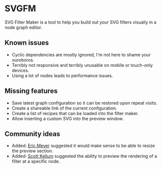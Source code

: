 # SVGFM

SVG Filter Maker is a tool to help you build out your SVG filters visually in a node graph editor.

## Known issues

-   Cyclic dependencies are mostly ignored, I'm not here to shame your ouroboros.
-   Terribly not responsive and terribly unusable on mobile or touch-only devices.
-   Using a lot of nodes leads to performance issues.

## Missing features

-   Save latest graph configuration so it can be restored upon repeat visits.
-   Create a shareable link of the current configuration.
-   Create a list of recipes that can be loaded into the filter maker.
-   Allow inserting a custom SVG into the preview window.

## Community ideas

- Added: [Eric Meyer](https://mastodon.social/@Meyerweb/111766970639600432) suggested it would make sense to be able to resize the preview section.
- Added: [Scott Kellum](https://typetura.social/@scott/111761480249714868) suggested the ability to preview the rendering of a filter at a specific node.
